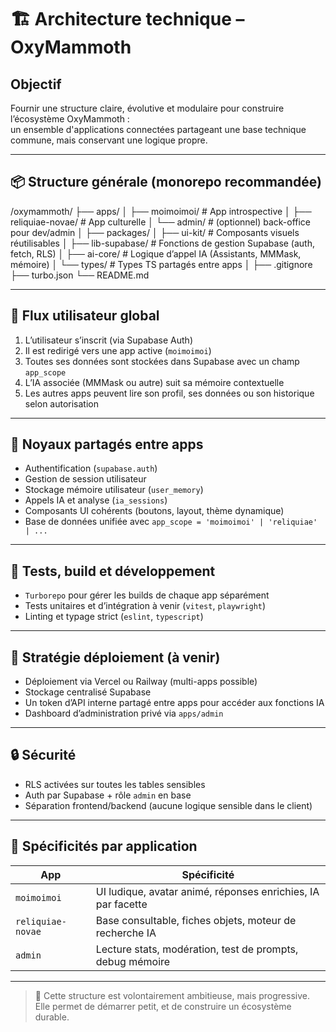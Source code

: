 # 🏗️ Architecture technique – OxyMammoth

## Objectif

Fournir une structure claire, évolutive et modulaire pour construire l’écosystème OxyMammoth :  
un ensemble d'applications connectées partageant une base technique commune, mais conservant une logique propre.

---

## 📦 Structure générale (monorepo recommandée)

/oxymammoth/
├── apps/
│ ├── moimoimoi/ # App introspective
│ ├── reliquiae-novae/ # App culturelle
│ └── admin/ # (optionnel) back-office pour dev/admin
│
├── packages/
│ ├── ui-kit/ # Composants visuels réutilisables
│ ├── lib-supabase/ # Fonctions de gestion Supabase (auth, fetch, RLS)
│ ├── ai-core/ # Logique d’appel IA (Assistants, MMMask, mémoire)
│ └── types/ # Types TS partagés entre apps
│
├── .gitignore
├── turbo.json
└── README.md

---

## 🔁 Flux utilisateur global

1. L’utilisateur s’inscrit (via Supabase Auth)
2. Il est redirigé vers une app active (`moimoimoi`)
3. Toutes ses données sont stockées dans Supabase avec un champ `app_scope`
4. L’IA associée (MMMask ou autre) suit sa mémoire contextuelle
5. Les autres apps peuvent lire son profil, ses données ou son historique selon autorisation

---

## 🧠 Noyaux partagés entre apps

- Authentification (`supabase.auth`)
- Gestion de session utilisateur
- Stockage mémoire utilisateur (`user_memory`)
- Appels IA et analyse (`ia_sessions`)
- Composants UI cohérents (boutons, layout, thème dynamique)
- Base de données unifiée avec `app_scope = 'moimoimoi' | 'reliquiae' | ...`

---

## 🧪 Tests, build et développement

- `Turborepo` pour gérer les builds de chaque app séparément
- Tests unitaires et d’intégration à venir (`vitest`, `playwright`)
- Linting et typage strict (`eslint`, `typescript`)

---

## 🧭 Stratégie déploiement (à venir)

- Déploiement via Vercel ou Railway (multi-apps possible)
- Stockage centralisé Supabase
- Un token d’API interne partagé entre apps pour accéder aux fonctions IA
- Dashboard d’administration privé via `apps/admin`

---

## 🔒 Sécurité

- RLS activées sur toutes les tables sensibles
- Auth par Supabase + rôle `admin` en base
- Séparation frontend/backend (aucune logique sensible dans le client)

---

## 🧩 Spécificités par application

| App              | Spécificité |
|------------------|-------------|
| `moimoimoi`      | UI ludique, avatar animé, réponses enrichies, IA par facette |
| `reliquiae-novae`| Base consultable, fiches objets, moteur de recherche IA |
| `admin`          | Lecture stats, modération, test de prompts, debug mémoire |

---

> 📌 Cette structure est volontairement ambitieuse, mais progressive.  
Elle permet de démarrer petit, et de construire un écosystème durable.